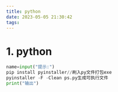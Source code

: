 ```yaml
---
title: python
date: 2023-05-05 21:30:42
tags:  
---
```

# 1. python

```python
name=input("提示:")
pip install pyinstaller//刷入py文件打包exe
pyinstaller -F -Clean ps.py生成可执行文件
print("输出")
```



